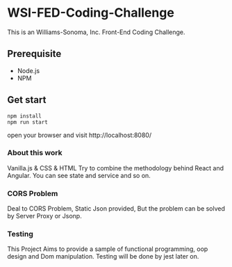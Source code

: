 # WSI-FED-Coding-Challenge
This is an Williams-Sonoma, Inc. Front-End Coding Challenge.

## Prerequisite
* Node.js
* NPM

## Get start

```
npm install
npm run start
```

open your browser and visit http://localhost:8080/

### About this work

Vanilla.js & CSS & HTML
Try to combine the methodology behind React and Angular.
You can see state and service and so on.

### CORS Problem

Deal to CORS Problem, Static Json provided,
But the problem can be solved by Server Proxy or Jsonp.

### Testing

This Project Aims to provide a sample of functional programming, oop design and
Dom manipulation.
Testing will be done by jest later on.